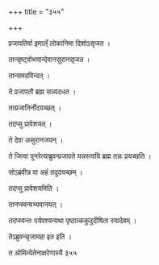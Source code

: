 +++
title = "३५५"

+++

 

प्रजापतिर्वा इमाल्ँ लोकानिमा दिशोऽसृजत । 

तान्सृष्ट्वोभयान्देवानसुरानसृजत । 

तान्समदविन्दत् । 

ते प्रजापतौ ब्रह्म सन्न्यदधत । 

तत्प्रजातिर्नोदयच्छत् । 

तदप्सु प्रावेशयत् । 

ते देवा असुरानजयन् । 

ते जित्वा पुनरेत्याब्रुवन्प्रजापते यन्नस्त्वयि ब्रह्म तन्नः प्रयच्छति । 

सोऽब्रवीन्न वा अहं तदुदयच्छम् । 

तदप्सु प्रावेशयमिति । 

तानप्स्वन्वभ्यवानयत् । 

तदप्स्वन्तः पर्यपश्यन्यथा पृष्ठात्ककुदुदीषिता स्यादेवम् । 

तेऽब्रुवन्सृजामहा इत इति । 

त ओमित्येतेनाक्षरेणास्यै ३५५
